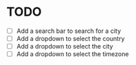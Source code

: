 # TODO

- [ ] Add a search bar to search for a city
- [ ] Add a dropdown to select the country
- [ ] Add a dropdown to select the city
- [ ] Add a dropdown to select the timezone
